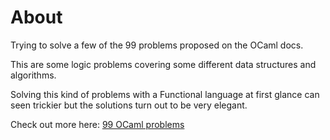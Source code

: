 # About

Trying to solve a few of the 99 problems proposed on the OCaml docs.

This are some logic problems covering some different data structures and algorithms.

Solving this kind of problems with a Functional language at first glance can seen trickier but the solutions
turn out to be very elegant.

Check out more here: [99 OCaml problems](https://ocaml.org/exercises)
